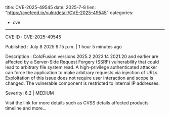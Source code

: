  
title: CVE-2025-49545
date: 2025-7-8
lien: "https://cvefeed.io/vuln/detail/CVE-2025-49545"
categories:
  - cve
---

CVE ID : CVE-2025-49545

Published :  July 8
2025
9:15 p.m. | 1 hour
5 minutes ago

Description : ColdFusion versions 2025.2
2023.14
2021.20 and earlier are affected by a Server-Side Request Forgery (SSRF) vulnerability that could lead to arbitrary file system read. A high-privilege authenticated attacker can force the application to make arbitrary requests via injection of URLs. Exploitation of this issue does not require user interaction and scope is changed. The vulnerable component is restricted to internal IP addresses.

Severity: 6.2 | MEDIUM

Visit the link for more details
such as CVSS details
affected products
timeline
and more...
